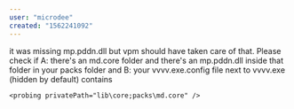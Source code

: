 ```yaml
---
user: "microdee"
created: "1562241092"
---
```


it was missing mp.pddn.dll but vpm should have taken care of that. Please check if A: there's an md.core folder and there's an mp.pddn.dll inside that folder in your packs folder and B: your vvvv.exe.config file next to vvvv.exe (hidden by default) contains
```
<probing privatePath="lib\core;packs\md.core" />
```

